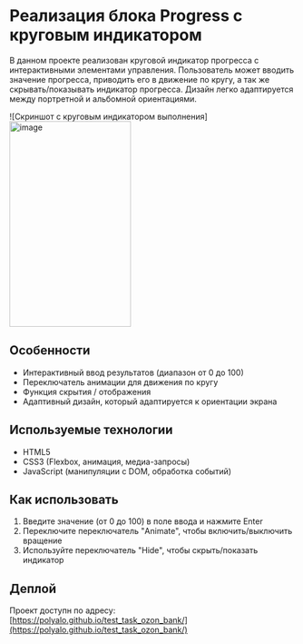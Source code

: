 # Реализация блока Progress с круговым индикатором

В данном проекте реализован круговой индикатор прогресса с интерактивными элементами управления. Пользователь может вводить значение прогресса, приводить его в движение по кругу, а так же скрывать/показывать индикатор прогресса.
Дизайн легко адаптируется между портретной и альбомной ориентациями.

![Скриншот с круговым индикатором выполнения]<img width="214" height="362" alt="image" src="https://github.com/user-attachments/assets/836b2759-bd1b-449c-a738-ababb3bf0710" />


## Особенности
- Интерактивный ввод результатов (диапазон от 0 до 100)
- Переключатель анимации для движения по кругу
- Функция скрытия / отображения
- Адаптивный дизайн, который адаптируется к ориентации экрана

## Используемые технологии
- HTML5
- CSS3 (Flexbox, анимация, медиа-запросы)
- JavaScript (манипуляции с DOM, обработка событий)

      
## Как использовать
1. Введите значение (от 0 до 100) в поле ввода и нажмите Enter
2. Переключите переключатель "Animate", чтобы включить/выключить вращение
3. Используйте переключатель "Hide", чтобы скрыть/показать индикатор

## Деплой
Проект доступн по адресу: [https://polyalo.github.io/test_task_ozon_bank/](https://polyalo.github.io/test_task_ozon_bank/)

